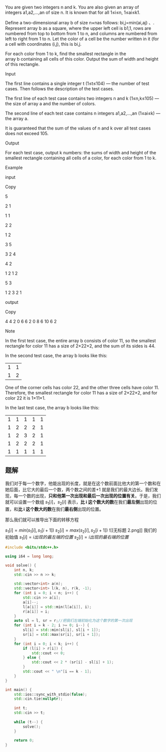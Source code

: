 You are given two integers n and k. You are also given an array of integers a1,a2,…,an of size n. It is known that for all 1≤i≤n, 1≤ai≤k1.

Define a two-dimensional array b of size n×nas follows: bi,j=min(ai,aj)
、. Represent array b as a square, where the upper left cell is b1,1, rows are numbered from top to bottom from 1 to n, and columns are numbered from left to right from 1 to n. Let the color of a cell be the number written in it (for a cell with coordinates (i,j), this is bi,j.

For each color from 1 to k, find the smallest rectangle in the array b containing all cells of this color. Output the sum of width and height of this rectangle.

Input

The first line contains a single integer t (1≤t≤104) — the number of test cases. Then follows the description of the test cases.

The first line of each test case contains two integers n and k (1≤n,k≤105) — the size of array a and the number of colors.

The second line of each test case contains n integers a1,a2,…,an (1≤ai≤k) — the array a.

It is guaranteed that the sum of the values of n and k over all test cases does not exceed 105.

Output

For each test case, output k numbers: the sums of width and height of the smallest rectangle containing all cells of a color, for each color from 1 to k.

Example

input

Copy

5

2 1

1 1

2 2

1 2

3 5

3 2 4

4 2

1 2 1 2

5 3

1 2 3 2 1

output

Copy

4 
4 2 
0 6 6 2 0 
8 6 
10 6 2 

Note

In the first test case, the entire array b consists of color 11, so the smallest rectangle for color 11 has a size of 2×22×2, and the sum of its sides is 44.

In the second test case, the array b looks like this:

|     |     |
| --- | --- |
| 1   | 1   |
| 1   | 2   |

One of the corner cells has color 22, and the other three cells have color 11. Therefore, the smallest rectangle for color 11 has a size of 2×22×2, and for color 22 it is 1×11×1.

In the last test case, the array b looks like this:

|     |     |     |     |     |
| --- | --- | --- | --- | --- |
| 1   | 1   | 1   | 1   | 1   |
| 1   | 2   | 2   | 2   | 1   |
| 1   | 2   | 3   | 2   | 1   |
| 1   | 2   | 2   | 2   | 1   |
| 1   | 1   | 1   | 1   | 1   |


## 题解
我们对于每一个数字，他能出现的长度，就是在这个数前面比他大的第一个数和在她后面，比它大的最后一个数，两个数之间的差+1 就是我们的最大边长。我们发现，每一个数的出现，**只和他第一次出现和最后一次出现的位置有关**。于是，我们就可以设置一个数组 $s_{1}[i]，s_{2}[i]$ 表示，**比 i 这个数大的数**在我们**最左侧**出现的位置，和**比 i 这个数大的数**在我们**最右侧**出现的位置。

那么我们就可以推导出下面的转移方程

$s_{1}[i]=min(s_{1}[i],s_{1}[i+1])$
$s_{2}[i]=max(s_{2}[i],s_{2}[i+1])$
![[无标题 2.png]]
我们的初始值
$s_{1}[i]=i出现的最左端的位置$
$s_{2}[i]=i出现的最右端的位置$

```cpp
#include <bits/stdc++.h>

using i64 = long long;

void solve() {
    int n, k;
    std::cin >> n >> k;
    
    std::vector<int> a(n);
    std::vector<int> l(k, n), r(k, -1);
    for (int i = 0; i < n; i++) {
        std::cin >> a[i];
        a[i]--;
        l[a[i]] = std::min(l[a[i]], i);
        r[a[i]] = i;
    }
    auto sl = l, sr = r;//把我们左端初始化为这个数字的第一次出现
    for (int i = k - 2; i >= 0; i--) {
        sl[i] = std::min(sl[i], sl[i + 1]);
        sr[i] = std::max(sr[i], sr[i + 1]);
    }
    for (int i = 0; i < k; i++) {
        if (l[i] > r[i]) {
            std::cout << 0;
        } else {
            std::cout << 2 * (sr[i] - sl[i] + 1);
        }
        std::cout << " \n"[i == k - 1];
    }
}

int main() {
    std::ios::sync_with_stdio(false);
    std::cin.tie(nullptr);
    
    int t;
    std::cin >> t;
    
    while (t--) {
        solve();
    }
    
    return 0;
}
```